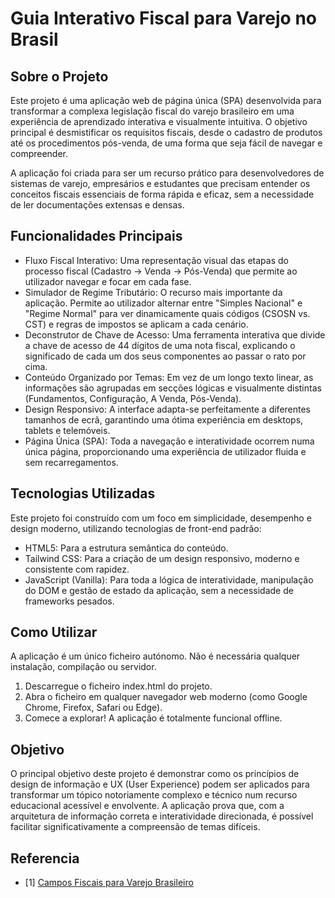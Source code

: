 # Guia Interativo Fiscal para Varejo no Brasil 
## Sobre o Projeto
Este projeto é uma aplicação web de página única (SPA) desenvolvida para transformar a complexa legislação fiscal do varejo brasileiro em uma experiência de aprendizado interativa e visualmente intuitiva. O objetivo principal é desmistificar os requisitos fiscais, desde o cadastro de produtos até os procedimentos pós-venda, de uma forma que seja fácil de navegar e compreender.

A aplicação foi criada para ser um recurso prático para desenvolvedores de sistemas de varejo, empresários e estudantes que precisam entender os conceitos fiscais essenciais de forma rápida e eficaz, sem a necessidade de ler documentações extensas e densas.

## Funcionalidades Principais
+ Fluxo Fiscal Interativo: Uma representação visual das etapas do processo fiscal (Cadastro → Venda → Pós-Venda) que permite ao utilizador navegar e focar em cada fase.
+ Simulador de Regime Tributário: O recurso mais importante da aplicação. Permite ao utilizador alternar entre "Simples Nacional" e "Regime Normal" para ver dinamicamente quais códigos (CSOSN vs. CST) e regras de impostos se aplicam a cada cenário.
+ Deconstrutor de Chave de Acesso: Uma ferramenta interativa que divide a chave de acesso de 44 dígitos de uma nota fiscal, explicando o significado de cada um dos seus componentes ao passar o rato por cima.
+ Conteúdo Organizado por Temas: Em vez de um longo texto linear, as informações são agrupadas em secções lógicas e visualmente distintas (Fundamentos, Configuração, A Venda, Pós-Venda).
+ Design Responsivo: A interface adapta-se perfeitamente a diferentes tamanhos de ecrã, garantindo uma ótima experiência em desktops, tablets e telemóveis.
+ Página Única (SPA): Toda a navegação e interatividade ocorrem numa única página, proporcionando uma experiência de utilizador fluida e sem recarregamentos.

## Tecnologias Utilizadas
Este projeto foi construído com um foco em simplicidade, desempenho e design moderno, utilizando tecnologias de front-end padrão:
+ HTML5: Para a estrutura semântica do conteúdo.
+ Tailwind CSS: Para a criação de um design responsivo, moderno e consistente com rapidez.
+ JavaScript (Vanilla): Para toda a lógica de interatividade, manipulação do DOM e gestão de estado da aplicação, sem a necessidade de frameworks pesados.
## Como Utilizar
A aplicação é um único ficheiro autónomo. Não é necessária qualquer instalação, compilação ou servidor.
1. Descarregue o ficheiro index.html do projeto.
2. Abra o ficheiro em qualquer navegador web moderno (como Google Chrome, Firefox, Safari ou Edge).
3. Comece a explorar! A aplicação é totalmente funcional offline.
## Objetivo
O principal objetivo deste projeto é demonstrar como os princípios de design de informação e UX (User Experience) podem ser aplicados para transformar um tópico notoriamente complexo e técnico num recurso educacional acessível e envolvente. A aplicação prova que, com a arquitetura de informação correta e interatividade direcionada, é possível facilitar significativamente a compreensão de temas difíceis.

## Referencia

+ [1] [Campos Fiscais para Varejo Brasileiro](https://drive.google.com/file/d/1aFvUdnEOzhgHhEXRMoTbskM9XxWAhkA-/view?usp=sharing)

